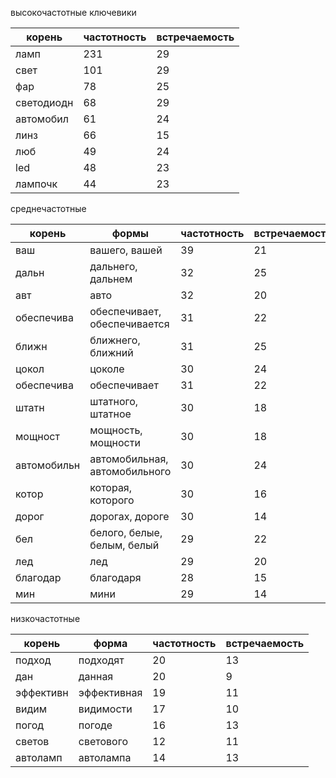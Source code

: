 высокочастотные ключевики

|корень|частотность|встречаемость|
|---|---|---|
|ламп|231|29|
|свет|101|29|
|фар|78|25|
|светодиодн|68|29|
|автомобил|61|24|
|линз|66|15|
|люб|49|24|
|led|48|23|
|лампочк|44|23|

среднечастотные

|корень|формы|частотность|встречаемость|
|---|---|---|---|
|ваш|вашего, вашей|39|21|
|дальн|дальнего, дальнем|32|25|
|авт|авто|32|20|
|обеспечива|обеспечивает, обеспечивается|31|22|
|ближн|ближнего, ближний|31|25|
|цокол|цоколе|30|24|
|обеспечива|обеспечивает|31|22|
|штатн|штатного, штатное|30|18|
|мощност|мощность, мощности|30|18|
|автомобильн|автомобильная, автомобильного|30|24|
|котор|которая, которого|30|16|
|дорог|дорогах, дороге|30|14|
|бел|белого, белые, белым, белый|29|22|
|лед|лед|29|20|
|благодар|благодаря|28|15|
|мин|мини|29|14|

низкочастотные

|корень|форма|частотность|встречаемость|
|---|---|---|---|
|подход|подходят|20|13|
|дан|данная|20|9|
|эффективн|эффективная|19|11|
|видим|видимости|17|10|
|погод|погоде|16|13|
|светов|светового|12|11|
|автоламп|автолампа|14|13|